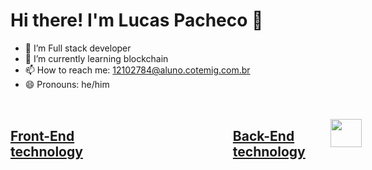 <h1>Hi there! I'm Lucas Pacheco 👋</h1>

- 🔭 I’m Full stack developer
- 🌱 I’m currently learning blockchain
- 📫 How to reach me: 12102784@aluno.cotemig.com.br
- 😄 Pronouns: he/him

<div style="margin-left: 100%">
  <a href="https://github.com/C4mps41205">
  <img height="180em" src="https://github-readme-stats.vercel.app/api?username=C4mps41205&show_icons=true&theme=dracula&include_all_commits=true&count_private=true"/>
</div>

<div style="display: flex; justify-content:space-between;">
  <h2>Front-End technology</h2>
  <figure style="text-align:center; flex:1;">
    <img alt="HTML" height="40" width="40" src="https://raw.githubusercontent.com/devicons/devicon/master/icons/html5/html5-original.svg">
  </figure>
  <figure style="text-align:center; flex:1;">
    <img alt="CSS" height="40" width="40" src="https://raw.githubusercontent.com/devicons/devicon/master/icons/css3/css3-original.svg">
  </figure>
  <figure style="text-align:center; flex:1;">
     <img alt="Js" height="40" width="40" src="https://raw.githubusercontent.com/devicons/devicon/master/icons/javascript/javascript-plain.svg">
  </figure></br>
  
  <h2>Back-End technology</h2>
  <figure style="text-align:center; flex:1;">
     <img height="45" width="50" src="https://cdn.jsdelivr.net/gh/devicons/devicon/icons/php/php-original.svg" />  
  </figure>
  <figure style="text-align:center; flex:1;">
     <img alt="Csharp" height="40" width="40" src="https://raw.githubusercontent.com/devicons/devicon/master/icons/csharp/csharp-original.svg">
  </figure>
</div>
  
        
  

   
   
